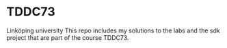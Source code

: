 # TDDC73
Linköping university
This repo includes my solutions to the labs and the sdk project that are part of the course TDDC73. 
